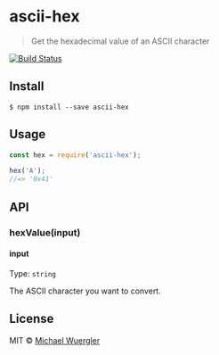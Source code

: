 # ascii-hex

> Get the hexadecimal value of an ASCII character

[![Build Status](https://travis-ci.org/radiovisual/ascii-hex.svg?branch=master)](https://travis-ci.org/radiovisual/ascii-hex)


## Install

```
$ npm install --save ascii-hex
```


## Usage

```js
const hex = require('ascii-hex');

hex('A');
//=> '0x41'
```


## API

### hexValue(input)

#### input

Type: `string`

The ASCII character you want to convert.

## License

MIT © [Michael Wuergler](http://numetriclabs.com)
